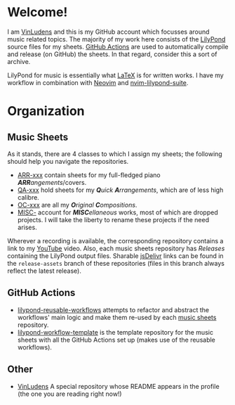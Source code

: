# Welcome!

I am [VinLudens][VL] and this is my GitHub account which focusses around music related topics. The majority of my work here consists of the [LilyPond](http://lilypond.org/) source files for my sheets. [GitHub Actions](https://docs.github.com/en/actions) are used to automatically compile and release (on GitHub) the sheets. In that regard, consider this a sort of archive.

LilyPond for music is essentially what [LaTeX](https://www.latex-project.org/) is for written works. I have my workflow in combination with [Neovim](https://github.com/niveK77pur/nvim "my neovim configs") and [nvim-lilypond-suite](https://github.com/martineausimon/nvim-lilypond-suite "A neovim plugin for writing LilyPond scores").

# Organization

## Music Sheets

As it stands, there are 4 classes to which I assign my sheets; the following should help you navigate the repositories.

- [ARR-xxx](https://github.com/VinLudens?tab=repositories&q=ARR-&type=&language=lilypond&sort=name) contain sheets for my full-fledged piano ***ARR**angements*/covers.
- [QA-xxx](https://github.com/VinLudens?tab=repositories&q=QA-&type=&language=lilypond&sort=name) hold sheets for my ***Q**uick **A**rrangements*, which are of less high calibre.
- [OC-xxx](https://github.com/VinLudens?tab=repositories&q=OC-&type=&language=lilypond&sort=name) are all my ***O**riginal **C**ompositions*.
- [MISC-](https://github.com/VinLudens?tab=repositories&q=MISC-&type=&language=lilypond&sort=name) account for ***MISC**ellaneous* works, most of which are dropped projects. I will take the liberty to rename these projects if the need arises.

Wherever a recording is available, the corresponding repository contains a link to my [YouTube][VL] video. Also, each music sheets repository has *Releases* containing the LilyPond output files. Sharable [jsDelivr](https://www.jsdelivr.com/) links can be found in the `release-assets` branch of these repositories (files in this branch always reflect the latest release).

## GitHub Actions

- [lilypond-reusable-workflows](https://github.com/VinLudens/lilypond-reusable-workflows) attempts to refactor and abstract the workflows' main logic and make them re-used by each [music sheets](#music-sheets) repository.
- [lilypond-workflow-template](https://github.com/VinLudens/lilypond-workflow-template) is the template repository for the music sheets with all the GitHub Actions set up (makes use of the reusable workflows).

## Other

- [VinLudens](https://github.com/VinLudens/VinLudens) A special repository whose README appears in the profile (the one you are reading right now!)

[VL]: https://www.youtube.com/@VinLudens
